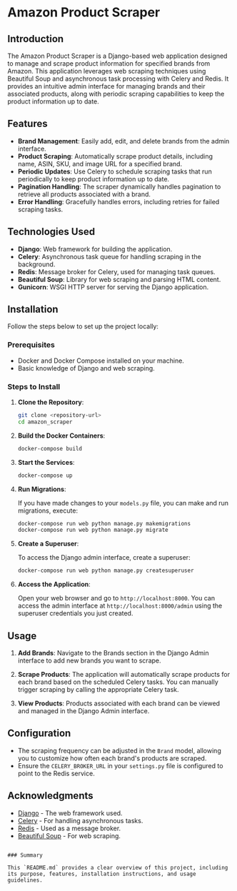 # Amazon Product Scraper

## Introduction

The Amazon Product Scraper is a Django-based web application designed to manage and scrape product information for specified brands from Amazon. This application leverages web scraping techniques using Beautiful Soup and asynchronous task processing with Celery and Redis. It provides an intuitive admin interface for managing brands and their associated products, along with periodic scraping capabilities to keep the product information up to date.

## Features

- **Brand Management**: Easily add, edit, and delete brands from the admin interface.
- **Product Scraping**: Automatically scrape product details, including name, ASIN, SKU, and image URL for a specified brand.
- **Periodic Updates**: Use Celery to schedule scraping tasks that run periodically to keep product information up to date.
- **Pagination Handling**: The scraper dynamically handles pagination to retrieve all products associated with a brand.
- **Error Handling**: Gracefully handles errors, including retries for failed scraping tasks.

## Technologies Used

- **Django**: Web framework for building the application.
- **Celery**: Asynchronous task queue for handling scraping in the background.
- **Redis**: Message broker for Celery, used for managing task queues.
- **Beautiful Soup**: Library for web scraping and parsing HTML content.
- **Gunicorn**: WSGI HTTP server for serving the Django application.

## Installation

Follow the steps below to set up the project locally:

### Prerequisites

- Docker and Docker Compose installed on your machine.
- Basic knowledge of Django and web scraping.

### Steps to Install

1. **Clone the Repository**:

   ```bash
   git clone <repository-url>
   cd amazon_scraper
   ```

2. **Build the Docker Containers**:

   ```bash
   docker-compose build
   ```

3. **Start the Services**:

   ```bash
   docker-compose up
   ```

4. **Run Migrations**:

   If you have made changes to your `models.py` file, you can make and run migrations, execute:

   ```bash
   docker-compose run web python manage.py makemigrations
   docker-compose run web python manage.py migrate
   ```

5. **Create a Superuser**:

   To access the Django admin interface, create a superuser:

   ```bash
   docker-compose run web python manage.py createsuperuser
   ```

6. **Access the Application**:

   Open your web browser and go to `http://localhost:8000`. You can access the admin interface at `http://localhost:8000/admin` using the superuser credentials you just created.

## Usage

1. **Add Brands**: Navigate to the Brands section in the Django Admin interface to add new brands you want to scrape.

2. **Scrape Products**: The application will automatically scrape products for each brand based on the scheduled Celery tasks. You can manually trigger scraping by calling the appropriate Celery task.

3. **View Products**: Products associated with each brand can be viewed and managed in the Django Admin interface.

## Configuration

- The scraping frequency can be adjusted in the `Brand` model, allowing you to customize how often each brand's products are scraped.
- Ensure the `CELERY_BROKER_URL` in your `settings.py` file is configured to point to the Redis service.


## Acknowledgments

- [Django](https://www.djangoproject.com/) - The web framework used.
- [Celery](https://docs.celeryproject.org/en/stable/) - For handling asynchronous tasks.
- [Redis](https://redis.io/) - Used as a message broker.
- [Beautiful Soup](https://www.crummy.com/software/BeautifulSoup/) - For web scraping.

```

### Summary

This `README.md` provides a clear overview of this project, including its purpose, features, installation instructions, and usage guidelines.